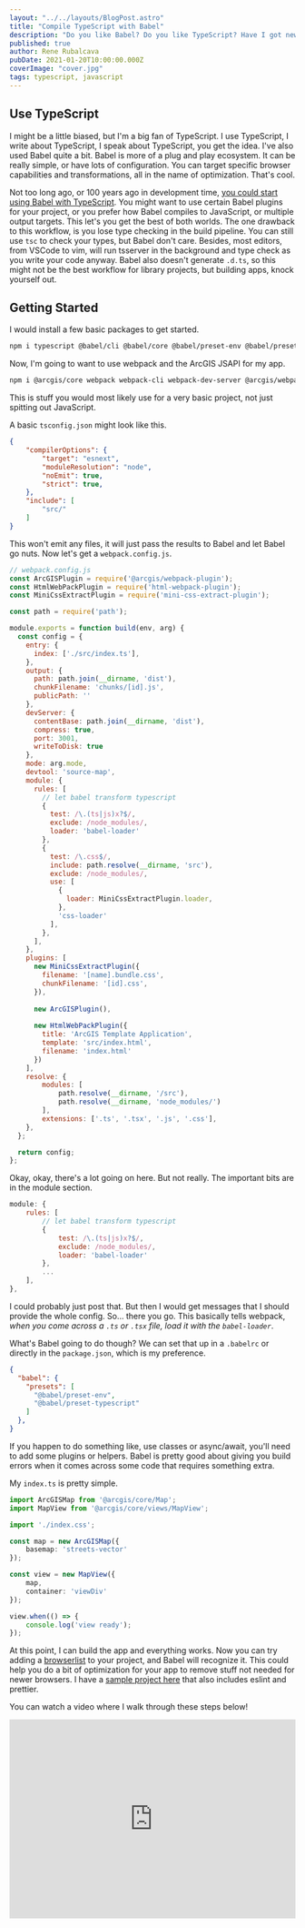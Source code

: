 ```yaml
---
layout: "../../layouts/BlogPost.astro"
title: "Compile TypeScript with Babel"
description: "Do you like Babel? Do you like TypeScript? Have I got news for you!"
published: true
author: Rene Rubalcava
pubDate: 2021-01-20T10:00:00.000Z
coverImage: "cover.jpg"
tags: typescript, javascript
---
```


## Use TypeScript

I might be a little biased, but I'm a big fan of TypeScript. I use TypeScript, I write about TypeScript, I speak about TypeScript, you get the idea. I've also used Babel quite a bit. Babel is more of a plug and play ecosystem. It can be really simple, or have lots of configuration. You can target specific browser capabilities and transformations, all in the name of optimization. That's cool.

Not too long ago, or 100 years ago in development time, [you could start using Babel with TypeScript](https://www.typescriptlang.org/docs/handbook/babel-with-typescript.html). You might want to use certain Babel plugins for your project, or you prefer how Babel compiles to JavaScript, or multiple output targets. This let's you get the best of both worlds. The one drawback to this workflow, is you lose type checking in the build pipeline. You can still use `tsc` to check your types, but Babel don't care. Besides, most editors, from VSCode to vim, will run tsserver in the background and type check as you write your code anyway. Babel also doesn't generate `.d.ts`, so this might not be the best workflow for library projects, but building apps, knock yourself out.

## Getting Started

I would install a few basic packages to get started.

```bash
npm i typescript @babel/cli @babel/core @babel/preset-env @babel/preset-typescript
```

Now, I'm going to want to use webpack and the ArcGIS JSAPI for my app.

```bash
npm i @arcgis/core webpack webpack-cli webpack-dev-server @arcgis/webpack-plugin babel-loader html-webpack-plugin css-loader mini-css-extract-plugin
```

This is stuff you would most likely use for a very basic project, not just spitting out JavaScript.

A basic `tsconfig.json` might look like this.

```json
{
	"compilerOptions": {
		"target": "esnext",
		"moduleResolution": "node",
		"noEmit": true,
		"strict": true,
	},
	"include": [
		"src/"
	]
}
```

This won't emit any files, it will just pass the results to Babel and let Babel go nuts. Now let's get a `webpack.config.js`.

```js
// webpack.config.js
const ArcGISPlugin = require('@arcgis/webpack-plugin');
const HtmlWebPackPlugin = require('html-webpack-plugin');
const MiniCssExtractPlugin = require('mini-css-extract-plugin');

const path = require('path');

module.exports = function build(env, arg) {
  const config = {
    entry: {
      index: ['./src/index.ts'],
    },
    output: {
      path: path.join(__dirname, 'dist'),
      chunkFilename: 'chunks/[id].js',
      publicPath: ''
    },
    devServer: {
      contentBase: path.join(__dirname, 'dist'),
      compress: true,
      port: 3001,
      writeToDisk: true
    },
    mode: arg.mode,
    devtool: 'source-map',
    module: {
      rules: [
        // let babel transform typescript
        {
          test: /\.(ts|js)x?$/,
          exclude: /node_modules/,
          loader: 'babel-loader'
        },
        {
          test: /\.css$/,
          include: path.resolve(__dirname, 'src'),
          exclude: /node_modules/,
          use: [
            {
              loader: MiniCssExtractPlugin.loader,
            },
            'css-loader'
          ],
        },
      ],
    },
    plugins: [
      new MiniCssExtractPlugin({
        filename: '[name].bundle.css',
        chunkFilename: '[id].css',
      }),
  
      new ArcGISPlugin(),
  
      new HtmlWebPackPlugin({
        title: 'ArcGIS Template Application',
        template: 'src/index.html',
        filename: 'index.html'
      })
    ],
    resolve: {
        modules: [
            path.resolve(__dirname, '/src'),
            path.resolve(__dirname, 'node_modules/')
        ],
        extensions: ['.ts', '.tsx', '.js', '.css'],
    },
  };

  return config;
};
```

Okay, okay, there's a lot going on here. But not really. The important bits are in the module section.

```js
module: {
    rules: [
        // let babel transform typescript
        {
            test: /\.(ts|js)x?$/,
            exclude: /node_modules/,
            loader: 'babel-loader'
        },
        ...
    ],
},
```

I could probably just post that. But then I would get messages that I should provide the whole config. So... there you go. This basically tells webpack, _when you come across a `.ts` or `.tsx` file, load it with the `babel-loader`_.

What's Babel going to do though? We can set that up in a `.babelrc` or directly in the `package.json`, which is my preference.

```json
{
  "babel": {
    "presets": [
      "@babel/preset-env",
      "@babel/preset-typescript"
    ]
  },
}
```

If you happen to do something like, use classes or async/await, you'll need to add some plugins or helpers. Babel is pretty good about giving you build errors when it comes across some code that requires something extra.

My `index.ts` is pretty simple.

```ts
import ArcGISMap from '@arcgis/core/Map';
import MapView from '@arcgis/core/views/MapView';

import './index.css';

const map = new ArcGISMap({
    basemap: 'streets-vector'
});

const view = new MapView({
    map,
    container: 'viewDiv'
});

view.when(() => {
    console.log('view ready');
});
```

At this point, I can build the app and everything works. Now you can try adding a [browserlist](https://github.com/browserslist/browserslist) to your  project, and Babel will recognize it. This could help you do a bit of optimization for your app to remove stuff not needed for newer browsers. I have a [sample project here](https://github.com/odoe/ts-babel-webpack) that also includes eslint and prettier.

You can watch a video where I walk through these steps below!

<iframe width="100%" height="350" src="https://www.youtube.com/embed/c9iAWw9oqK4" frameborder="0" allow="accelerometer; autoplay; clipboard-write; encrypted-media; gyroscope; picture-in-picture" allowfullscreen></iframe>
